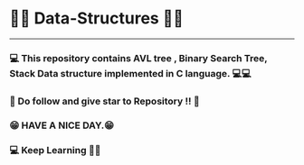 
# 👨‍💻 Data-Structures 👨‍💻 

---

###  💻 This repository contains AVL tree , Binary Search Tree, Stack Data structure implemented in C language. 💻💻

###  🤩 Do follow and give star to Repository !! 🤩 

###  😁 HAVE A NICE DAY.😁
### 💻  Keep Learning 👨‍💻 
